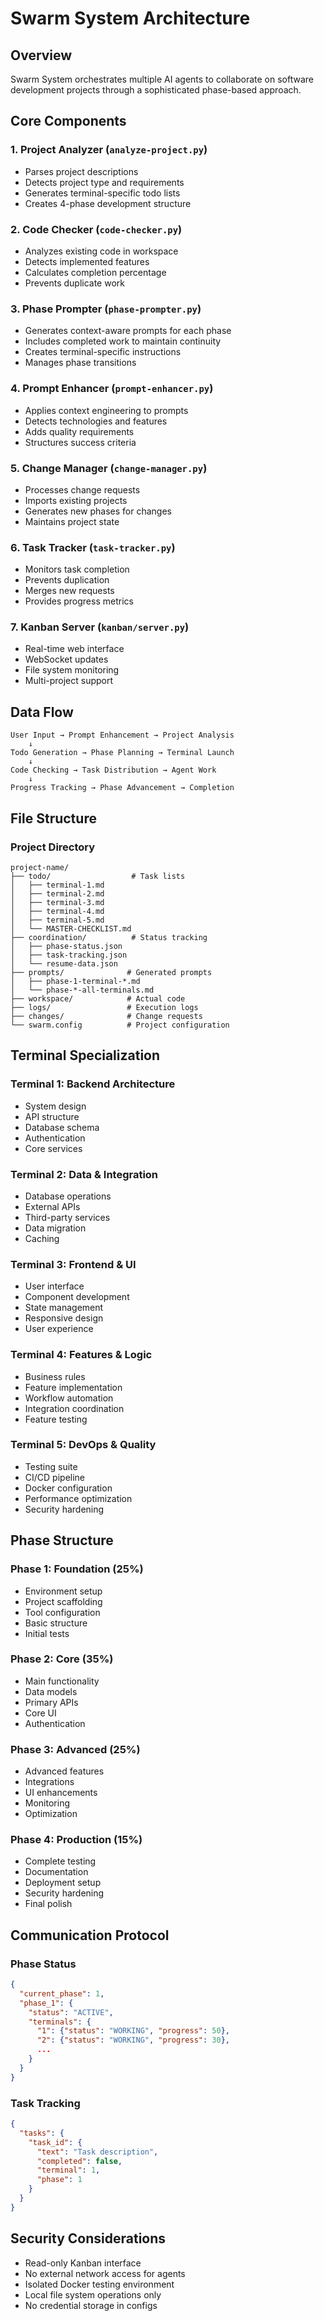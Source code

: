 # Swarm System Architecture

## Overview

Swarm System orchestrates multiple AI agents to collaborate on software development projects through a sophisticated phase-based approach.

## Core Components

### 1. Project Analyzer (`analyze-project.py`)
- Parses project descriptions
- Detects project type and requirements
- Generates terminal-specific todo lists
- Creates 4-phase development structure

### 2. Code Checker (`code-checker.py`)
- Analyzes existing code in workspace
- Detects implemented features
- Calculates completion percentage
- Prevents duplicate work

### 3. Phase Prompter (`phase-prompter.py`)
- Generates context-aware prompts for each phase
- Includes completed work to maintain continuity
- Creates terminal-specific instructions
- Manages phase transitions

### 4. Prompt Enhancer (`prompt-enhancer.py`)
- Applies context engineering to prompts
- Detects technologies and features
- Adds quality requirements
- Structures success criteria

### 5. Change Manager (`change-manager.py`)
- Processes change requests
- Imports existing projects
- Generates new phases for changes
- Maintains project state

### 6. Task Tracker (`task-tracker.py`)
- Monitors task completion
- Prevents duplication
- Merges new requests
- Provides progress metrics

### 7. Kanban Server (`kanban/server.py`)
- Real-time web interface
- WebSocket updates
- File system monitoring
- Multi-project support

## Data Flow

```
User Input → Prompt Enhancement → Project Analysis
    ↓
Todo Generation → Phase Planning → Terminal Launch
    ↓
Code Checking → Task Distribution → Agent Work
    ↓
Progress Tracking → Phase Advancement → Completion
```

## File Structure

### Project Directory
```
project-name/
├── todo/                  # Task lists
│   ├── terminal-1.md
│   ├── terminal-2.md
│   ├── terminal-3.md
│   ├── terminal-4.md
│   ├── terminal-5.md
│   └── MASTER-CHECKLIST.md
├── coordination/          # Status tracking
│   ├── phase-status.json
│   ├── task-tracking.json
│   └── resume-data.json
├── prompts/              # Generated prompts
│   ├── phase-1-terminal-*.md
│   └── phase-*-all-terminals.md
├── workspace/            # Actual code
├── logs/                 # Execution logs
├── changes/              # Change requests
└── swarm.config          # Project configuration
```

## Terminal Specialization

### Terminal 1: Backend Architecture
- System design
- API structure
- Database schema
- Authentication
- Core services

### Terminal 2: Data & Integration
- Database operations
- External APIs
- Third-party services
- Data migration
- Caching

### Terminal 3: Frontend & UI
- User interface
- Component development
- State management
- Responsive design
- User experience

### Terminal 4: Features & Logic
- Business rules
- Feature implementation
- Workflow automation
- Integration coordination
- Feature testing

### Terminal 5: DevOps & Quality
- Testing suite
- CI/CD pipeline
- Docker configuration
- Performance optimization
- Security hardening

## Phase Structure

### Phase 1: Foundation (25%)
- Environment setup
- Project scaffolding
- Tool configuration
- Basic structure
- Initial tests

### Phase 2: Core (35%)
- Main functionality
- Data models
- Primary APIs
- Core UI
- Authentication

### Phase 3: Advanced (25%)
- Advanced features
- Integrations
- UI enhancements
- Monitoring
- Optimization

### Phase 4: Production (15%)
- Complete testing
- Documentation
- Deployment setup
- Security hardening
- Final polish

## Communication Protocol

### Phase Status
```json
{
  "current_phase": 1,
  "phase_1": {
    "status": "ACTIVE",
    "terminals": {
      "1": {"status": "WORKING", "progress": 50},
      "2": {"status": "WORKING", "progress": 30},
      ...
    }
  }
}
```

### Task Tracking
```json
{
  "tasks": {
    "task_id": {
      "text": "Task description",
      "completed": false,
      "terminal": 1,
      "phase": 1
    }
  }
}
```

## Security Considerations

- Read-only Kanban interface
- No external network access for agents
- Isolated Docker testing environment
- Local file system operations only
- No credential storage in configs